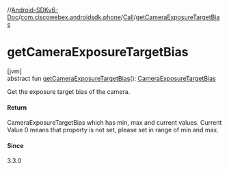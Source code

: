 //[Android-SDKv6-Doc](../../../index.md)/[com.ciscowebex.androidsdk.phone](../index.md)/[Call](index.md)/[getCameraExposureTargetBias](get-camera-exposure-target-bias.md)

# getCameraExposureTargetBias

[jvm]\
abstract fun [getCameraExposureTargetBias](get-camera-exposure-target-bias.md)(): [CameraExposureTargetBias](../-camera-exposure-target-bias/index.md)

Get the exposure target bias of the camera.

#### Return

CameraExposureTargetBias which has min, max and current values. Current Value 0 means that property is not set, please set in range of min and max.

#### Since

3.3.0

